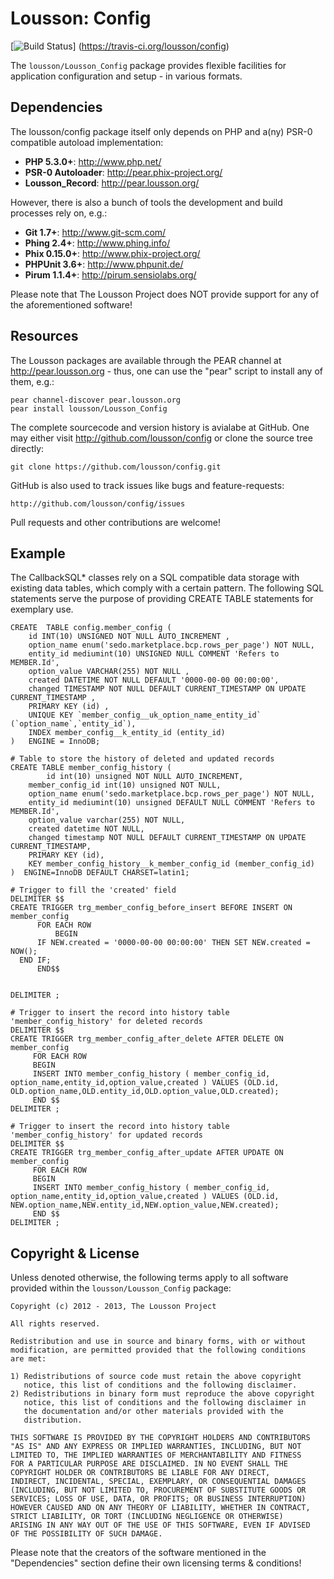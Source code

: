 Lousson: Config
===============

[![Build Status](https://travis-ci.org/lousson/config.png?branch=master,0.4)]
(https://travis-ci.org/lousson/config)

The `lousson/Lousson_Config` package provides flexible facilities for
application configuration and setup - in various formats.


Dependencies
------------

The lousson/config package itself only depends on PHP and a(ny) PSR-0
compatible autoload implementation:

- **PHP 5.3.0+**:                           http://www.php.net/
- **PSR-0 Autoloader**:                     http://pear.phix-project.org/
- **Lousson_Record**:                       http://pear.lousson.org/

However, there is also a bunch of tools the development and build
processes rely on, e.g.:

- **Git 1.7+**:                             http://www.git-scm.com/
- **Phing 2.4+**:                           http://www.phing.info/
- **Phix 0.15.0+**:                         http://www.phix-project.org/
- **PHPUnit 3.6+**:                         http://www.phpunit.de/
- **Pirum 1.1.4+**:                         http://pirum.sensiolabs.org/

Please note that The Lousson Project does NOT provide support for any of
the aforementioned software!


Resources
---------

The Lousson packages are available through the PEAR channel at
http://pear.lousson.org - thus, one can use the "pear" script to
install any of them, e.g.:

	pear channel-discover pear.lousson.org
	pear install lousson/Lousson_Config

The complete sourcecode and version history is avialabe at GitHub.
One may either visit http://github.com/lousson/config or clone
the source tree directly:

	git clone https://github.com/lousson/config.git

GitHub is also used to track issues like bugs and feature-requests:

	http://github.com/lousson/config/issues

Pull requests and other contributions are welcome!

Example
-------

The CallbackSQL* classes rely on a SQL compatible data storage with
existing data tables, which comply with a certain pattern. The following
SQL statements serve the purpose of providing CREATE TABLE statements
for exemplary use.

    CREATE  TABLE config.member_config (
        id INT(10) UNSIGNED NOT NULL AUTO_INCREMENT ,
        option_name enum('sedo.marketplace.bcp.rows_per_page') NOT NULL,
        entity_id mediumint(10) UNSIGNED NULL COMMENT 'Refers to MEMBER.Id',
        option_value VARCHAR(255) NOT NULL ,
        created DATETIME NOT NULL DEFAULT '0000-00-00 00:00:00',
        changed TIMESTAMP NOT NULL DEFAULT CURRENT_TIMESTAMP ON UPDATE CURRENT_TIMESTAMP ,
        PRIMARY KEY (id) ,
        UNIQUE KEY `member_config__uk_option_name_entity_id` (`option_name`,`entity_id`),
        INDEX member_config__k_entity_id (entity_id)
    )   ENGINE = InnoDB;

    # Table to store the history of deleted and updated records
    CREATE TABLE member_config_history (
    	    id int(10) unsigned NOT NULL AUTO_INCREMENT,
	    member_config_id int(10) unsigned NOT NULL,
	    option_name enum('sedo.marketplace.bcp.rows_per_page') NOT NULL,
	    entity_id mediumint(10) unsigned DEFAULT NULL COMMENT 'Refers to MEMBER.Id',
	    option_value varchar(255) NOT NULL,
	    created datetime NOT NULL,
	    changed timestamp NOT NULL DEFAULT CURRENT_TIMESTAMP ON UPDATE CURRENT_TIMESTAMP,
	    PRIMARY KEY (id),
	    KEY member_config_history__k_member_config_id (member_config_id)
    )  ENGINE=InnoDB DEFAULT CHARSET=latin1;

    # Trigger to fill the 'created' field
    DELIMITER $$
    CREATE TRIGGER trg_member_config_before_insert BEFORE INSERT ON member_config
          FOR EACH ROW
              BEGIN
          IF NEW.created = '0000-00-00 00:00:00' THEN SET NEW.created = NOW();
      END IF;
          END$$


    DELIMITER ;

    # Trigger to insert the record into history table 'member_config_history' for deleted records
    DELIMITER $$
    CREATE TRIGGER trg_member_config_after_delete AFTER DELETE ON member_config
         FOR EACH ROW
         BEGIN
         INSERT INTO member_config_history ( member_config_id, option_name,entity_id,option_value,created ) VALUES (OLD.id, OLD.option_name,OLD.entity_id,OLD.option_value,OLD.created);
         END $$
    DELIMITER ;

    # Trigger to insert the record into history table 'member_config_history' for updated records
    DELIMITER $$
    CREATE TRIGGER trg_member_config_after_update AFTER UPDATE ON member_config
         FOR EACH ROW
         BEGIN
         INSERT INTO member_config_history ( member_config_id, option_name,entity_id,option_value,created ) VALUES (OLD.id, NEW.option_name,NEW.entity_id,NEW.option_value,NEW.created);
         END $$
    DELIMITER ;


Copyright & License
-------------------

Unless denoted otherwise, the following terms apply to all software
provided within the `lousson/Lousson_Config` package:

	Copyright (c) 2012 - 2013, The Lousson Project

	All rights reserved.

	Redistribution and use in source and binary forms, with or without
	modification, are permitted provided that the following conditions
	are met:

	1) Redistributions of source code must retain the above copyright
	   notice, this list of conditions and the following disclaimer.
	2) Redistributions in binary form must reproduce the above copyright
	   notice, this list of conditions and the following disclaimer in
	   the documentation and/or other materials provided with the
	   distribution.

	THIS SOFTWARE IS PROVIDED BY THE COPYRIGHT HOLDERS AND CONTRIBUTORS
	"AS IS" AND ANY EXPRESS OR IMPLIED WARRANTIES, INCLUDING, BUT NOT
	LIMITED TO, THE IMPLIED WARRANTIES OF MERCHANTABILITY AND FITNESS
	FOR A PARTICULAR PURPOSE ARE DISCLAIMED. IN NO EVENT SHALL THE
	COPYRIGHT HOLDER OR CONTRIBUTORS BE LIABLE FOR ANY DIRECT,
	INDIRECT, INCIDENTAL, SPECIAL, EXEMPLARY, OR CONSEQUENTIAL DAMAGES
	(INCLUDING, BUT NOT LIMITED TO, PROCUREMENT OF SUBSTITUTE GOODS OR
	SERVICES; LOSS OF USE, DATA, OR PROFITS; OR BUSINESS INTERRUPTION)
	HOWEVER CAUSED AND ON ANY THEORY OF LIABILITY, WHETHER IN CONTRACT,
	STRICT LIABILITY, OR TORT (INCLUDING NEGLIGENCE OR OTHERWISE)
	ARISING IN ANY WAY OUT OF THE USE OF THIS SOFTWARE, EVEN IF ADVISED
	OF THE POSSIBILITY OF SUCH DAMAGE.

Please note that the creators of the software mentioned in the
"Dependencies" section define their own licensing terms & conditions!


